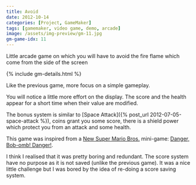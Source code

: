 ```yaml
---
title: Avoid
date: 2012-10-14
categories: [Project, GameMaker]
tags: [gamemaker, video game, demo, arcade]
image: /assets/img-preview/gm-11.jpg
gm-game-idx: 11
---
```


Little arcade game on which you will have to avoid the fire flame which come
from the side of the screen

{% include gm-details.html %}

Like the previous game, more focus on a simple gameplay.

You will notice  a little more effort on the display.
The score and the health appear for a short time when their value are modified.

The bonus system is similar to [Space Attack]({% post_url 2012-07-05-space-attack %}),
coins grant you some score, there is a shield power which protect you from an attack and some health.

This game was inspired from a [New Super Mario Bros.](https://www.mariowiki.com/New_Super_Mario_Bros.) mini-game: 
[Danger, Bob-omb! Danger!](https://www.mariowiki.com/Danger,_Bob-omb!_Danger!).

I think I realised that it was pretty boring and redundant. The score system have no purpose as it is not saved
(unlike the previous game).
It was a nice little challenge but I was bored by the idea of re-doing a score saving system.
